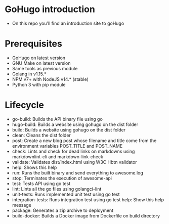 # GoHugo introduction

* On this repo you'll find an introduction site to goHugo

# Prerequisites

* GoHugo on latest version
* GNU Make on latest version
* Same tools as previous module
* Golang in v1.15.*
* NPM v7+ with NodeJS v14.* (stable)
* Python 3 with pip module

# Lifecycle

* go-build: Builds the API binary file using go
* hugo-build: Builds a website using gohugo on the dist folder
* build: Builds a website using gohugo on the dist folder
* clean: Cleans the dist folder
* post: Create a new blog post whose filename and title come from the environment variables POST_TITLE and POST_NAME
* check:   Lints and check for dead links on markdowns using markdownlint-cli and markdown-link-check
* validate:  Validates dist/index.html using W3C Hbtn validator
* help: Shows this help
* run: Runs the built binary and send everything to awesome.log 
* stop: Terminates the execution of awesome-api
* test: Tests API using go test
* lint: Lints all the go files using golangci-lint 
* unit-tests: Runs implemented unit test using go test
* integration-tests: Runs integration test using go test help: Show this help message
* package: Generates a zip archive to deployment 
* build-docker: Builds a Docker image from Dockerfile on build directory 